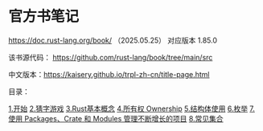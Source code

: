 # 官方书笔记

<https://doc.rust-lang.org/book/> （2025.05.25） 对应版本 1.85.0

该书源代码： <https://github.com/rust-lang/book/tree/main/src>

中文版本：<https://kaisery.github.io/trpl-zh-cn/title-page.html>

目录：

[1.开始](1.md)
[2.猜字游戏](2.md)
[3.Rust基本概念](3.md)
[4.所有权 Ownership](4.md)
[5.结构体使用](5.md)
[6.枚举](6.md)
[7.使用 Packages、Crate 和 Modules 管理不断增长的项目](7.md)
[8.常见集合](8.md)

